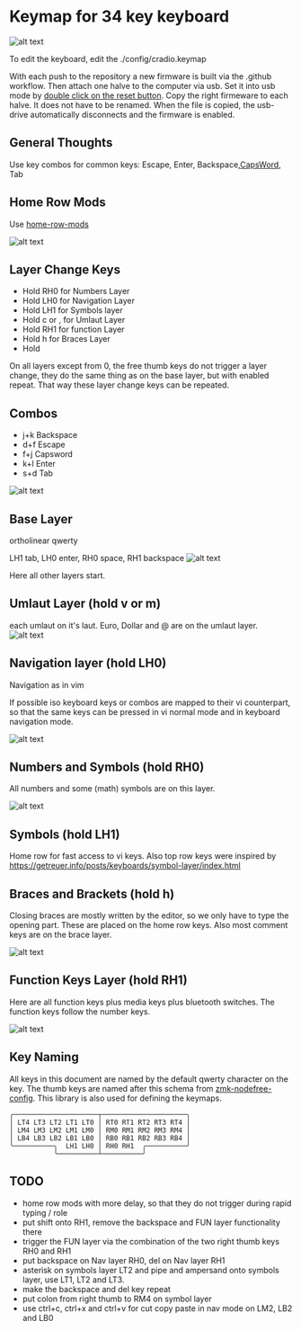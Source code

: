 # Keymap for 34 key keyboard
![alt text](resources/keyboard-layout-all-layers.png)

To edit the keyboard, edit the ./config/cradio.keymap

With each push to the repository a new firmware is built via the .github workflow. 
Then attach one halve to the computer via usb. Set it into usb mode by [double click on the reset button](https://zmk.dev/docs/user-setup#flashing-uf2-files). Copy the right firmeware to each halve. It does not have to be renamed. When the file is copied, the usb-drive automatically disconnects and the firmware is enabled.

## General Thoughts

Use key combos for common keys: Escape, Enter, Backspace,[CapsWord](https://zmk.dev/docs/behaviors/caps-word), Tab

## Home Row Mods
Use [home-row-mods](https://precondition.github.io/home-row-mods#gacs)

![alt text](resources/keyboard-layout-HomeRowMods.png)

## Layer Change Keys
* Hold RH0 for Numbers Layer 
* Hold LH0 for Navigation Layer
* Hold LH1 for Symbols layer
* Hold c or , for Umlaut Layer
* Hold RH1 for function Layer
* Hold h for Braces Layer
* Hold 

On all layers except from 0, the free thumb keys do not trigger a layer change, they do the same thing as on the base layer, but with enabled repeat. That way these layer change keys can be repeated.

## Combos
* j+k Backspace
* d+f Escape
* f+j Capsword
* k+l Enter
* s+d Tab

![alt text](resources/keyboard-layout-Combos.png)

## Base Layer
ortholinear qwerty

LH1 tab, LH0 enter, RH0 space, RH1 backspace 
![alt text](resources/keyboard-layout-Base.png)

Here all other layers start.

## Umlaut Layer (hold v or m)
each umlaut on it's laut.
Euro, Dollar and @ are on the umlaut layer.
![alt text](resources/keyboard-layout-Umlaute.png)

## Navigation layer (hold LH0)
Navigation as in vim


If possible iso keyboard keys or combos are mapped to their vi counterpart, so that the same keys can be pressed in vi normal mode and in keyboard navigation mode.

![alt text](resources/keyboard-layout-Nav.png)

## Numbers and Symbols (hold RH0)
All numbers and some (math) symbols are on this layer. 

![alt text](resources/keyboard-layout-Num.png)

## Symbols (hold LH1)
Home row for fast access to vi keys.
Also top row keys were inspired by https://getreuer.info/posts/keyboards/symbol-layer/index.html


## Braces and Brackets (hold h)
Closing braces are mostly written by the editor, so we only have to type the opening part. These are placed on the home row keys.
Also most comment keys are on the brace layer.

![alt text](resources/keyboard-layout-Brace.png)

## Function Keys Layer (hold RH1)
Here are all function keys plus media keys plus bluetooth switches. The function keys follow the number keys.

![alt text](resources/keyboard-layout-Function.png)

## Key Naming
All keys in this document are named by the default qwerty character on the key. 
The thumb keys are named after this schema from [zmk-nodefree-config](https://github.com/urob/zmk-nodefree-config). This library is also used for defining the keymaps.
```
╭─────────────────────┬─────────────────────╮
│ LT4 LT3 LT2 LT1 LT0 │ RT0 RT1 RT2 RT3 RT4 │
│ LM4 LM3 LM2 LM1 LM0 │ RM0 RM1 RM2 RM3 RM4 │
│ LB4 LB3 LB2 LB1 LB0 │ RB0 RB1 RB2 RB3 RB4 │
╰──────────╮  LH1 LH0 │ RH0 RH1  ╭──────────╯
           ╰──────────┴──────────╯
```
## TODO
* home row mods with more delay, so that they do not trigger during rapid typing / role
* put shift onto RH1, remove the backspace and FUN layer functionality there
* trigger the FUN layer via the combination of the two right thumb keys RH0 and RH1
* put backspace on Nav layer RH0, del on Nav layer RH1
* asterisk on symbols layer LT2 and pipe and ampersand onto symbols layer, use LT1, LT2 and LT3.
* make the backspace and del key repeat
* put colon from right thumb to RM4 on symbol layer
* use ctrl+c, ctrl+x and ctrl+v for cut copy paste in nav mode on LM2, LB2 and LB0

